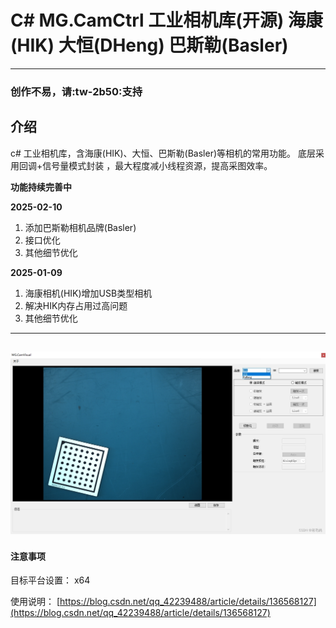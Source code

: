 # C# MG.CamCtrl 工业相机库(开源) 海康(HIK) 大恒(DHeng) 巴斯勒(Basler)
 --- 
### 创作不易，请:tw-2b50:支持
 
## 介绍

c# 工业相机库，含海康(HIK)、大恒、巴斯勒(Basler)等相机的常用功能。
底层采用回调+信号量模式封装 ，最大程度减小线程资源，提高采图效率。

 
  **功能持续完善中** 

  ****2025-02-10****
  1. 添加巴斯勒相机品牌(Basler)
  2. 接口优化
  3. 其他细节优化 
  
  ****2025-01-09****
  1. 海康相机(HIK)增加USB类型相机 
  2. 解决HIK内存占用过高问题 
  3. 其他细节优化 





 --- 

![输入图片说明](Sample/picture.png)
 --- 
 #### 注意事项 
 目标平台设置： x64


使用说明： [https://blog.csdn.net/qq_42239488/article/details/136568127](https://blog.csdn.net/qq_42239488/article/details/136568127)


